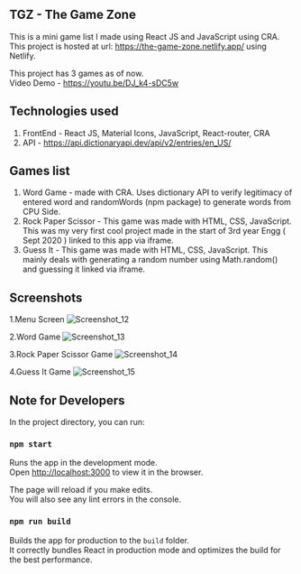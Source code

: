 ## TGZ - The Game Zone

This is a mini game list I made using React JS and JavaScript using CRA.
This project is hosted at url: https://the-game-zone.netlify.app/ using Netlify. 

This project has 3 games as of now.\
Video Demo - https://youtu.be/DJ_k4-sDC5w

## Technologies used

1. FrontEnd - React JS, Material Icons, JavaScript, React-router, CRA
2. API - https://api.dictionaryapi.dev/api/v2/entries/en_US/<word>


## Games list

1. Word Game - made with CRA. Uses dictionary API to verify legitimacy of entered word and randomWords (npm package) to generate words from CPU Side.
2. Rock Paper Scissor - This game was made with HTML, CSS, JavaScript. This was my very first cool project made in the start of 3rd year Engg ( Sept 2020 ) linked to this app via iframe.
3. Guess It - This game was made with HTML, CSS, JavaScript. This mainly deals with generating a random number using Math.random() and guessing it linked via iframe. 




## Screenshots
1.Menu Screen
![Screenshot_12](https://user-images.githubusercontent.com/55575881/128611821-2984c73a-a14c-4734-804e-e1a3c4e64760.png)

2.Word Game
![Screenshot_13](https://user-images.githubusercontent.com/55575881/128611834-d651b9e9-5b6f-445a-80ae-3a8d231e83b2.png)

3.Rock Paper Scissor Game
![Screenshot_14](https://user-images.githubusercontent.com/55575881/128611845-f1e68d7d-4d79-4772-a4c9-c88946ff1d65.png)

4.Guess It Game
![Screenshot_15](https://user-images.githubusercontent.com/55575881/128611868-678d5157-2b73-4754-93ce-5339056843b2.png)


## Note for Developers

In the project directory, you can run:

### `npm start`

Runs the app in the development mode.\
Open [http://localhost:3000](http://localhost:3000) to view it in the browser.

The page will reload if you make edits.\
You will also see any lint errors in the console.


### `npm run build`

Builds the app for production to the `build` folder.\
It correctly bundles React in production mode and optimizes the build for the best performance.






